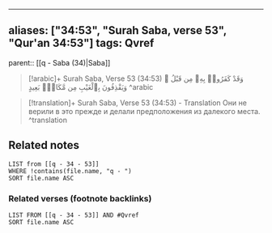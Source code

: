 
---
aliases: ["34:53", "Surah Saba, verse 53", "Qur'an 34:53"]
tags: Qvref
---

parent:: [[q - Saba (34)|Saba]]

> [!arabic]+ Surah Saba, Verse 53 (34:53)
> <span class="quran-arabic">وَقَدْ كَفَرُوا۟ بِهِۦ مِن قَبْلُ ۖ وَيَقْذِفُونَ بِٱلْغَيْبِ مِن مَّكَانٍۭ بَعِيدٍ</span>
^arabic

> [!translation]+ Surah Saba, Verse 53 (34:53) - Translation
> Они не верили в это прежде и делали предположения из далекого места.
^translation



## Related notes
```dataview
LIST from [[q - 34 - 53]]
WHERE !contains(file.name, "q - ")
SORT file.name ASC
```

### Related verses (footnote backlinks)
```dataview
LIST FROM [[q - 34 - 53]] AND #Qvref
SORT file.name ASC
```

